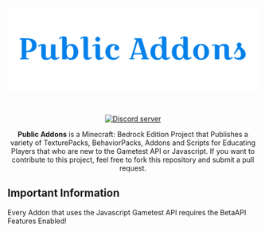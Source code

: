 <div align="center">
    <br />
        <p>
            <a href="https://discord.gg/kNpn82bfkg"><img src="https://raw.githubusercontent.com/EnisGamingX/Public-Addons/main/Logo.png" width="600" alt="Horion" /></a>
        </p>
    <br />
    <p>
        <a href="https://discord.gg/kNpn82bfkg"><img src="https://img.shields.io/discord/732833913705201736?color=5865F2&logo=discord&logoColor=white" alt="Discord server" /></a>
    </p>
    <p>
    <b>Public Addons</b> is a Minecraft: Bedrock Edition Project that Publishes a variety of TexturePacks, BehaviorPacks, Addons and Scripts for Educating Players that who are new to the Gametest API or Javascript.
If you want to contribute to this project, feel free to fork this repository and submit a pull request.
  </p>
</div>

## Important Information
Every Addon that uses the Javascript Gametest API requires the BetaAPI Features Enabled!